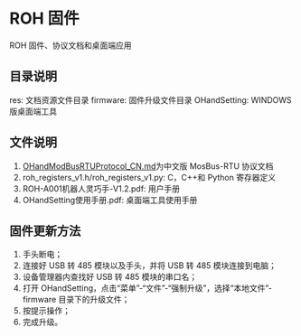 # ROH 固件

ROH 固件、协议文档和桌面端应用

## 目录说明

res: 文档资源文件目录
firmware: 固件升级文件目录
OHandSetting: WINDOWS 版桌面端工具

## 文件说明

1. [OHandModBusRTUProtocol_CN.md](OHandModBusRTUProtocol_CN.md)为中文版 MosBus-RTU 协议文档
2. roh_registers_v1.h/roh_registers_v1.py: C，C++和 Python 寄存器定义
3. ROH-A001机器人灵巧手-V1.2.pdf: 用户手册
4. OHandSetting使用手册.pdf: 桌面端工具使用手册

## 固件更新方法

1. 手头断电；
2. 连接好 USB 转 485 模块以及手头，并将 USB 转 485 模块连接到电脑；
3. 设备管理器内查找好 USB 转 485 模块的串口名；
4. 打开 OHandSetting，点击“菜单”-“文件”-“强制升级”，选择“本地文件”-firmware 目录下的升级文件；
5. 按提示操作；
6. 完成升级。
